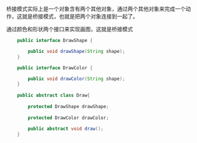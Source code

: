 桥接模式实际上是一个对象含有两个其他对象，通过两个其他对象来完成一个动作，这就是桥接模式，也就是把两个对象连接到一起了。

通过颜色和形状两个接口来实现画图，这就是桥接模式

```java
    public interface DrawShape {

        public void drawShape(String shape);
    }

    public interface DrawColor {

        public void drawColor(String shape);
    }
    
    public abstract class Draw{
        
        protected DrawShape drawShape;
        
        protected DrawColor drawColor;
        
        public abstract void draw();
    }

```
